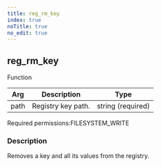 ```yaml
---
title: reg_rm_key
index: true
noTitle: true
no_edit: true
---
```




<div class="vql_item"></div>


## reg_rm_key
<span class='vql_type label label-warning pull-right page-header'>Function</span>



<div class="vqlargs"></div>

Arg | Description | Type
----|-------------|-----
path|Registry key path.|string (required)

<span class="permission_list vql_type">Required permissions:</span><span class="permission_list linkcolour label label-important">FILESYSTEM_WRITE</span>

### Description

Removes a key and all its values from the registry.

